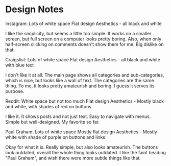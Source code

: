 # Design Notes

Instagram:
Lots of white space
Flat design
Aesthetics - all black and white

I like the simplicity, but seems a little too simple. It works on a smaller screen, but full screen on a computer looks pretty boring. Also, when only half-screen clicking on comments doesn't show them for me. Big dislike on that.

Craigslist:
Lots of white space
Flat design
Aesthetics - all black and white with blue text

I don't like it at all. The main page shows all categories and sub-categories, which is nice, but looks like a wall of text. The categories are the same thing. To me, it looks pretty amateurish and boring. I guess it serves its purpose.

Reddit:
White space but not too much
Flat design
Aesthetics - Mostly black and white, with shades of red on buttons

I like it. It shows posts and not just text. Easy to navigate with menus. Simple but well-designed. My favorite so far.

Paul Graham:
Lots of white space
Mostly flat design
Aesthetics - Mostly white with shade of purple on buttons and links

Okay for what it is. Really simple, but also looks amateurish. The buttons look outdated, overall the whole thing looks outdated. I like the faint heading "Paul Graham", and wish there were more subtle things like that. 
